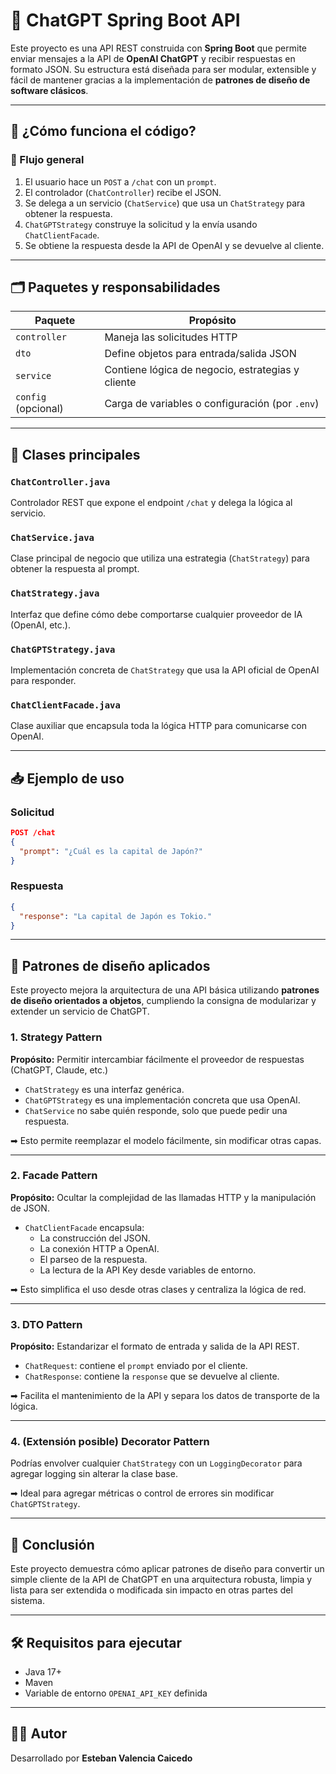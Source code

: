 
# 🤖 ChatGPT Spring Boot API

Este proyecto es una API REST construida con **Spring Boot** que permite enviar mensajes a la API de **OpenAI ChatGPT** y recibir respuestas en formato JSON. Su estructura está diseñada para ser modular, extensible y fácil de mantener gracias a la implementación de **patrones de diseño de software clásicos**.

---

## 🧠 ¿Cómo funciona el código?

### 🏁 Flujo general

1. El usuario hace un `POST` a `/chat` con un `prompt`.
2. El controlador (`ChatController`) recibe el JSON.
3. Se delega a un servicio (`ChatService`) que usa un `ChatStrategy` para obtener la respuesta.
4. `ChatGPTStrategy` construye la solicitud y la envía usando `ChatClientFacade`.
5. Se obtiene la respuesta desde la API de OpenAI y se devuelve al cliente.

---

## 🗂️ Paquetes y responsabilidades

| Paquete            | Propósito                                      |
|--------------------|------------------------------------------------|
| `controller`        | Maneja las solicitudes HTTP                   |
| `dto`              | Define objetos para entrada/salida JSON        |
| `service`          | Contiene lógica de negocio, estrategias y cliente |
| `config` (opcional)| Carga de variables o configuración (por `.env`) |

---

## 🧩 Clases principales

### `ChatController.java`
Controlador REST que expone el endpoint `/chat` y delega la lógica al servicio.

### `ChatService.java`
Clase principal de negocio que utiliza una estrategia (`ChatStrategy`) para obtener la respuesta al prompt.

### `ChatStrategy.java`
Interfaz que define cómo debe comportarse cualquier proveedor de IA (OpenAI, etc.).

### `ChatGPTStrategy.java`
Implementación concreta de `ChatStrategy` que usa la API oficial de OpenAI para responder.

### `ChatClientFacade.java`
Clase auxiliar que encapsula toda la lógica HTTP para comunicarse con OpenAI.

---

## 📥 Ejemplo de uso

### Solicitud

```json
POST /chat
{
  "prompt": "¿Cuál es la capital de Japón?"
}
```

### Respuesta

```json
{
  "response": "La capital de Japón es Tokio."
}
```

---

## 🧠 Patrones de diseño aplicados

Este proyecto mejora la arquitectura de una API básica utilizando **patrones de diseño orientados a objetos**, cumpliendo la consigna de modularizar y extender un servicio de ChatGPT.

### 1. Strategy Pattern

**Propósito:** Permitir intercambiar fácilmente el proveedor de respuestas (ChatGPT, Claude, etc.)

- `ChatStrategy` es una interfaz genérica.
- `ChatGPTStrategy` es una implementación concreta que usa OpenAI.
- `ChatService` no sabe quién responde, solo que puede pedir una respuesta.

➡ Esto permite reemplazar el modelo fácilmente, sin modificar otras capas.

---

### 2. Facade Pattern

**Propósito:** Ocultar la complejidad de las llamadas HTTP y la manipulación de JSON.

- `ChatClientFacade` encapsula:
  - La construcción del JSON.
  - La conexión HTTP a OpenAI.
  - El parseo de la respuesta.
  - La lectura de la API Key desde variables de entorno.

➡ Esto simplifica el uso desde otras clases y centraliza la lógica de red.

---

### 3. DTO Pattern

**Propósito:** Estandarizar el formato de entrada y salida de la API REST.

- `ChatRequest`: contiene el `prompt` enviado por el cliente.
- `ChatResponse`: contiene la `response` que se devuelve al cliente.

➡ Facilita el mantenimiento de la API y separa los datos de transporte de la lógica.

---

### 4. (Extensión posible) Decorator Pattern

Podrías envolver cualquier `ChatStrategy` con un `LoggingDecorator` para agregar logging sin alterar la clase base.

➡ Ideal para agregar métricas o control de errores sin modificar `ChatGPTStrategy`.

---

## 🎯 Conclusión

Este proyecto demuestra cómo aplicar patrones de diseño para convertir un simple cliente de la API de ChatGPT en una arquitectura robusta, limpia y lista para ser extendida o modificada sin impacto en otras partes del sistema.

---

## 🛠️ Requisitos para ejecutar

- Java 17+
- Maven
- Variable de entorno `OPENAI_API_KEY` definida

---

## 👨‍💻 Autor

Desarrollado por **Esteban Valencia Caicedo**
